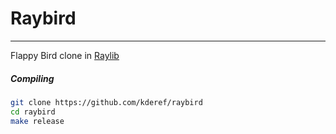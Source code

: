 # Raybird
---
Flappy Bird clone in [Raylib](https://www.raylib.com/)

##### Compiling
```sh
git clone https://github.com/kderef/raybird
cd raybird
make release
```
